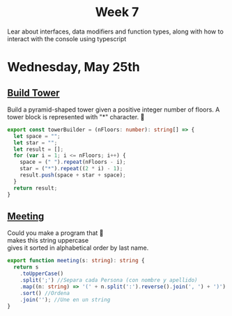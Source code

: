 <h1 align="center">Week 7</h1>

Lear about interfaces, data modifiers and function types, along with how to interact with the console using typescript

# Wednesday, May 25th
## [Build Tower](https://www.codewars.com/kata/576757b1df89ecf5bd00073b/train/typescript "Build Tower")
Build a pyramid-shaped tower given a positive integer number of floors. A tower block is represented with "*" character. 🗼
```typescript
export const towerBuilder = (nFloors: number): string[] => {
  let space = "";
  let star = "";
  let result = [];
  for (var i = 1; i <= nFloors; i++) {
    space = (" ").repeat(nFloors - i);
    star = ("*").repeat((2 * i) - 1);
    result.push(space + star + space);
  }
  return result;
}
```

## [Meeting](https://www.codewars.com/kata/59df2f8f08c6cec835000012/train/typescript "Meeting")
Could you make a program that 📩 <br>
makes this string uppercase <br>
gives it sorted in alphabetical order by last name. <br>
```typescript
export function meeting(s: string): string {
  return s
    .toUpperCase()
    .split(';') //Separa cada Persona (con nombre y apellido)
    .map((n: string) => '(' + n.split(':').reverse().join(', ') + ')') //Crea el arreglo separando por nombre y apellido, entre parentesis
    .sort() //Ordena
    .join(''); //Une en un string
}
```


